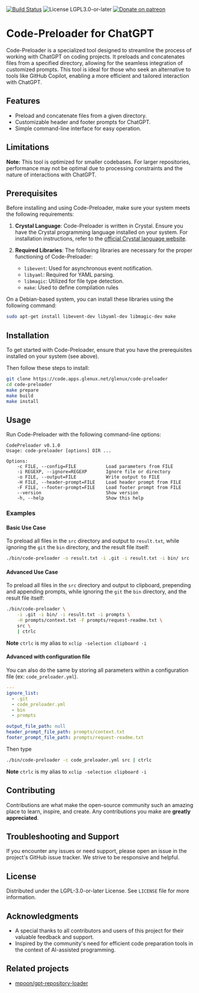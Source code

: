 <!--
# SPDX-License-Identifier: LGPL-3.0-or-later
#
# SPDX-FileCopyrightText: 2023 Glenn Y. Rolland <glenux@glenux.net>
# Copyright © 2023 Glenn Y. Rolland <glenux@glenux.net>
-->

[![Build Status](https://cicd.apps.glenux.net/api/badges/glenux/code-preloader/status.svg)](https://cicd.apps.glenux.net/glenux/code-preloader)
![License LGPL3.0-or-later](https://img.shields.io/badge/license-LGPL3.0--or--later-blue.svg)
[![Donate on patreon](https://img.shields.io/badge/patreon-donate-orange.svg)](https://patreon.com/glenux)

# Code-Preloader for ChatGPT

Code-Preloader is a specialized tool designed to streamline the process of
working with ChatGPT on coding projects. It preloads and concatenates files
from a specified directory, allowing for the seamless integration of customized
prompts. This tool is ideal for those who seek an alternative to tools like
GitHub Copilot, enabling a more efficient and tailored interaction with
ChatGPT.

## Features

* Preload and concatenate files from a given directory.
* Customizable header and footer prompts for ChatGPT.
* Simple command-line interface for easy operation.

## Limitations

**Note:** This tool is optimized for smaller codebases. For larger
repositories, performance may not be optimal due to processing constraints and
the nature of interactions with ChatGPT.

## Prerequisites

Before installing and using Code-Preloader, make sure your system meets the
following requirements:

1. **Crystal Language**: Code-Preloader is written in Crystal. Ensure you have
   the Crystal programming language installed on your system. For installation
   instructions, refer to the [official Crystal language
   website](https://crystal-lang.org/install/).

2. **Required Libraries**: The following libraries are necessary for the proper
   functioning of Code-Preloader:
   * `libevent`: Used for asynchronous event notification.
   * `libyaml`: Required for YAML parsing.
   * `libmagic`: Utilized for file type detection.
   * `make`: Used to define compilation rules

On a Debian-based system, you can install these libraries using the following
command:

```bash
sudo apt-get install libevent-dev libyaml-dev libmagic-dev make
```

## Installation

To get started with Code-Preloader, ensure that you have the prerequisites
installed on your system (see above).

Then follow these steps to install:

```bash
git clone https://code.apps.glenux.net/glenux/code-preloader
cd code-preloader
make prepare
make build
make install
```

## Usage

Run Code-Preloader with the following command-line options:

```
CodePreloader v0.1.0
Usage: code-preloader [options] DIR ...

Options:
    -c FILE, --config=FILE           Load parameters from FILE
    -i REGEXP, --ignore=REGEXP       Ignore file or directory
    -o FILE, --output=FILE           Write output to FILE
    -H FILE, --header-prompt=FILE    Load header prompt from FILE
    -F FILE, --footer-prompt=FILE    Load footer prompt from FILE
    --version                        Show version
    -h, --help                       Show this help
```

### Examples

#### Basic Use Case

To preload all files in the `src` directory and output to `result.txt`, while
ignoring the `git` the `bin` directory, and the result file itself:

```bash
./bin/code-preloader -o result.txt -i .git -i result.txt -i bin/ src
```

#### Advanced Use Case

To preload all files in the `src` directory and output to clipboard, prepending
and appending prompts, while ignoring the `git` the `bin` directory, and the
result file itself:

```bash
./bin/code-preloader \
    -i .git -i bin/ -i result.txt -i prompts \
    -H prompts/context.txt -F prompts/request-readme.txt \
    src \
    | ctrlc
```

__Note__ `ctrlc` is my alias to `xclip -selection clipboard -i`

#### Advanced with configuration file

You can also do the same by storing all parameters within a configuration file
(ex: `code_preloader.yml`).

```yaml
---
ignore_list:
  - .git
  - code_preloader.yml
  - bin
  - prompts

output_file_path: null
header_prompt_file_path: prompts/context.txt
footer_prompt_file_path: prompts/request-readme.txt
```

Then type

```bash
./bin/code-preloader -c code_preloader.yml src | ctrlc
```

__Note__ `ctrlc` is my alias to `xclip -selection clipboard -i`

## Contributing

Contributions are what make the open-source community such an amazing place to
learn, inspire, and create. Any contributions you make are **greatly
appreciated**.

## Troubleshooting and Support

If you encounter any issues or need support, please open an issue in the
project's GitHub issue tracker. We strive to be responsive and helpful.

## License

Distributed under the LGPL-3.0-or-later License. See `LICENSE` file for more
information.

## Acknowledgments

* A special thanks to all contributors and users of this project for their valuable feedback and support.
* Inspired by the community's need for efficient code preparation tools in the context of AI-assisted programming.

## Related projects

* [mpoon/gpt-repository-loader](https://github.com/mpoon/gpt-repository-loader)

